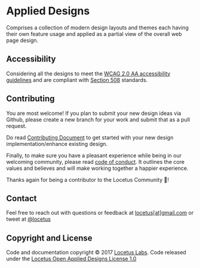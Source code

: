 # Applied Designs

Comprises a collection of modern design layouts and themes each having their own feature usage and applied as a partial view of the overall web page design.

## Accessibility

Considering all the designs to meet the [WCAG 2.0 AA accessibility guidelines](https://www.w3.org/TR/WCAG20/) and are compliant with [Section 508](https://www.section508.gov/) standards.

## Contributing

You are most welcome! If you plan to submit your new design ideas via Github, please create a new branch for your work and submit that as a pull request. 

Do read [Contributing Document](https://github.com/Locetus/applied-designs/blob/master/CONTRIBUTING.md) to get started with your new design implementation/enhance existing design. 

Finally, to make sure you have a pleasant experience while being in our welcoming community, please read [code of conduct](CODE_OF_CONDUCT.md). It outlines the core values and believes and will make working together a happier experience.

Thanks again for being a contributor to the Locetus Community :tada:!

## Contact

Feel free to reach out with questions or feedback at [locetus[at]gmail.com](mailto:locetus@gmail.com) or
tweet at [@locetus](https://twitter.com/locetus)

## Copyright and License

Code and documentation copyright © 2017 [Locetus Labs](https://locetus.github.io/). Code released under the [Locetus Open Applied Designs License 1.0](https://github.com/locetus/applied-designs/blob/master/LICENSE)

